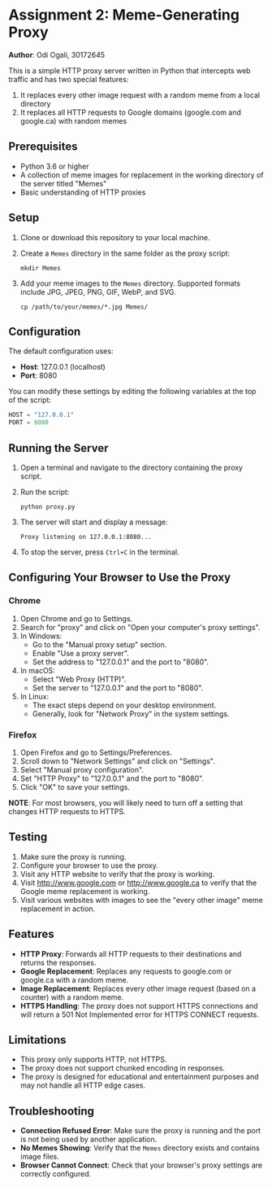 # Assignment 2: Meme-Generating Proxy

**Author**: Odi Ogali, 30172645

This is a simple HTTP proxy server written in Python that intercepts web traffic and has two special features:
1. It replaces every other image request with a random meme from a local directory
2. It replaces all HTTP requests to Google domains (google.com and google.ca) with random memes

## Prerequisites

- Python 3.6 or higher
- A collection of meme images for replacement in the working directory of the server titled "Memes"
- Basic understanding of HTTP proxies

## Setup

1. Clone or download this repository to your local machine.

2. Create a `Memes` directory in the same folder as the proxy script:
   ```
   mkdir Memes
   ```

3. Add your meme images to the `Memes` directory. Supported formats include JPG, JPEG, PNG, GIF, WebP, and SVG.
   ```
   cp /path/to/your/memes/*.jpg Memes/
   ```

## Configuration

The default configuration uses:
- **Host**: 127.0.0.1 (localhost)
- **Port**: 8080

You can modify these settings by editing the following variables at the top of the script:
```python
HOST = "127.0.0.1"
PORT = 8080
```

## Running the Server

1. Open a terminal and navigate to the directory containing the proxy script.

2. Run the script:
   ```
   python proxy.py
   ```

3. The server will start and display a message:
   ```
   Proxy listening on 127.0.0.1:8080...
   ```
   
4. To stop the server, press `Ctrl+C` in the terminal.

## Configuring Your Browser to Use the Proxy

### Chrome

1. Open Chrome and go to Settings.
2. Search for "proxy" and click on "Open your computer's proxy settings".
3. In Windows:
   - Go to the "Manual proxy setup" section.
   - Enable "Use a proxy server".
   - Set the address to "127.0.0.1" and the port to "8080".
4. In macOS:
   - Select "Web Proxy (HTTP)".
   - Set the server to "127.0.0.1" and the port to "8080".
5. In Linux:
   - The exact steps depend on your desktop environment.
   - Generally, look for "Network Proxy" in the system settings.

### Firefox

1. Open Firefox and go to Settings/Preferences.
2. Scroll down to "Network Settings" and click on "Settings".
3. Select "Manual proxy configuration".
4. Set "HTTP Proxy" to "127.0.0.1" and the port to "8080".
5. Click "OK" to save your settings.

**NOTE**: For most browsers, you will likely need to turn off a setting that changes HTTP requests to HTTPS.

## Testing

1. Make sure the proxy is running.
2. Configure your browser to use the proxy.
3. Visit any HTTP website to verify that the proxy is working.
4. Visit http://www.google.com or http://www.google.ca to verify that the Google meme replacement is working.
5. Visit various websites with images to see the "every other image" meme replacement in action.

## Features

- **HTTP Proxy**: Forwards all HTTP requests to their destinations and returns the responses.
- **Google Replacement**: Replaces any requests to google.com or google.ca with a random meme.
- **Image Replacement**: Replaces every other image request (based on a counter) with a random meme.
- **HTTPS Handling**: The proxy does not support HTTPS connections and will return a 501 Not Implemented error for HTTPS CONNECT requests.

## Limitations

- This proxy only supports HTTP, not HTTPS.
- The proxy does not support chunked encoding in responses.
- The proxy is designed for educational and entertainment purposes and may not handle all HTTP edge cases.

## Troubleshooting

- **Connection Refused Error**: Make sure the proxy is running and the port is not being used by another application.
- **No Memes Showing**: Verify that the `Memes` directory exists and contains image files.
- **Browser Cannot Connect**: Check that your browser's proxy settings are correctly configured.
